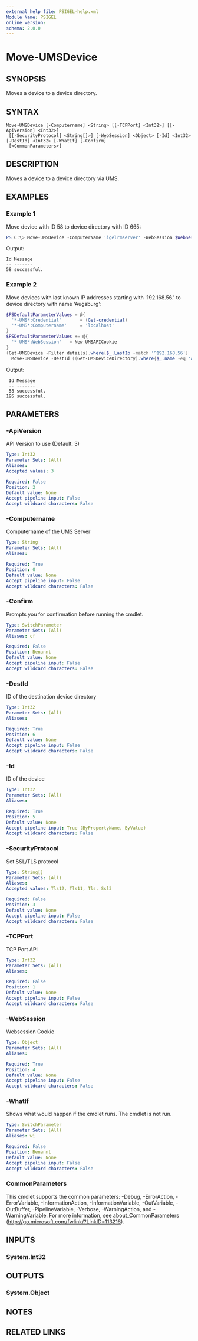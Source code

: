 ```yaml
---
external help file: PSIGEL-help.xml
Module Name: PSIGEL
online version:
schema: 2.0.0
---
```


# Move-UMSDevice

## SYNOPSIS
Moves a device to a device directory.

## SYNTAX

```
Move-UMSDevice [-Computername] <String> [[-TCPPort] <Int32>] [[-ApiVersion] <Int32>]
 [[-SecurityProtocol] <String[]>] [-WebSession] <Object> [-Id] <Int32> [-DestId] <Int32> [-WhatIf] [-Confirm]
 [<CommonParameters>]
```

## DESCRIPTION
Moves a device to a device directory via UMS.

## EXAMPLES

### Example 1

Move device with ID 58 to device directory with ID 665:

```powershell
PS C:\> Move-UMSDevice -ComputerName 'igelrmserver' -WebSession $WebSession -Id 58 -DestId 665
```

Output:

```console
Id Message
-- -------
58 successful.
```

### Example 2

Move devices with last known IP addresses starting with '192.168.56.' to device directory with name 'Augsburg':

```powershell
$PSDefaultParameterValues = @{
  '*-UMS*:Credential'       = (Get-credential)
  '*-UMS*:Computername'     = 'localhost'
}
$PSDefaultParameterValues += @{
  '*-UMS*:WebSession'   = New-UMSAPICookie
}
(Get-UMSDevice -Filter details).where{$_.LastIp -match '^192.168.56'} |
  Move-UMSDevice -DestId ((Get-UMSDeviceDirectory).where{$_.name -eq 'Augsburg'})[0].Id
```

Output:

```console
 Id Message
 -- -------
 58 successful.
195 successful.
```

## PARAMETERS

### -ApiVersion
API Version to use (Default: 3)

```yaml
Type: Int32
Parameter Sets: (All)
Aliases:
Accepted values: 3

Required: False
Position: 2
Default value: None
Accept pipeline input: False
Accept wildcard characters: False
```

### -Computername
Computername of the UMS Server

```yaml
Type: String
Parameter Sets: (All)
Aliases:

Required: True
Position: 0
Default value: None
Accept pipeline input: False
Accept wildcard characters: False
```

### -Confirm
Prompts you for confirmation before running the cmdlet.

```yaml
Type: SwitchParameter
Parameter Sets: (All)
Aliases: cf

Required: False
Position: Benannt
Default value: None
Accept pipeline input: False
Accept wildcard characters: False
```

### -DestId
ID of the destination device directory

```yaml
Type: Int32
Parameter Sets: (All)
Aliases:

Required: True
Position: 6
Default value: None
Accept pipeline input: False
Accept wildcard characters: False
```

### -Id
ID of the device

```yaml
Type: Int32
Parameter Sets: (All)
Aliases:

Required: True
Position: 5
Default value: None
Accept pipeline input: True (ByPropertyName, ByValue)
Accept wildcard characters: False
```

### -SecurityProtocol
Set SSL/TLS protocol

```yaml
Type: String[]
Parameter Sets: (All)
Aliases:
Accepted values: Tls12, Tls11, Tls, Ssl3

Required: False
Position: 3
Default value: None
Accept pipeline input: False
Accept wildcard characters: False
```

### -TCPPort
TCP Port API

```yaml
Type: Int32
Parameter Sets: (All)
Aliases:

Required: False
Position: 1
Default value: None
Accept pipeline input: False
Accept wildcard characters: False
```

### -WebSession
Websession Cookie

```yaml
Type: Object
Parameter Sets: (All)
Aliases:

Required: True
Position: 4
Default value: None
Accept pipeline input: False
Accept wildcard characters: False
```

### -WhatIf
Shows what would happen if the cmdlet runs.
The cmdlet is not run.

```yaml
Type: SwitchParameter
Parameter Sets: (All)
Aliases: wi

Required: False
Position: Benannt
Default value: None
Accept pipeline input: False
Accept wildcard characters: False
```

### CommonParameters
This cmdlet supports the common parameters: -Debug, -ErrorAction, -ErrorVariable, -InformationAction, -InformationVariable, -OutVariable, -OutBuffer, -PipelineVariable, -Verbose, -WarningAction, and -WarningVariable.
For more information, see about_CommonParameters (http://go.microsoft.com/fwlink/?LinkID=113216).

## INPUTS

### System.Int32

## OUTPUTS

### System.Object
## NOTES

## RELATED LINKS
